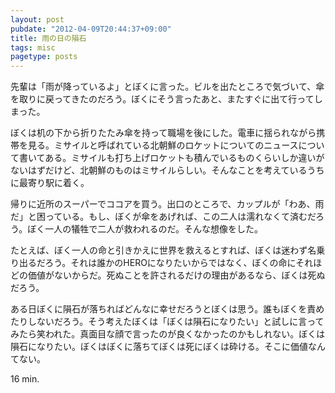 ```yaml
---
layout: post
pubdate: "2012-04-09T20:44:37+09:00"
title: 雨の日の隕石
tags: misc
pagetype: posts
---
```

先輩は「雨が降っているよ」とぼくに言った。ビルを出たところで気づいて、傘を取りに戻ってきたのだろう。ぼくにそう言ったあと、またすぐに出て行ってしまった。

ぼくは机の下から折りたたみ傘を持って職場を後にした。電車に揺られながら携帯を見る。ミサイルと呼ばれている北朝鮮のロケットについてのニュースについて書いてある。ミサイルも打ち上げロケットも積んでいるものくらいしか違いがないはずだけど、北朝鮮のものはミサイルらしい。そんなことを考えているうちに最寄り駅に着く。

帰りに近所のスーパーでココアを買う。出口のところで、カップルが「わあ、雨だ」と困っている。もし、ぼくが傘をあげれば、この二人は濡れなくて済むだろう。ぼく一人の犠牲で二人が救われるのだ。そんな想像をした。

たとえば、ぼく一人の命と引きかえに世界を救えるとすれば、ぼくは迷わず名乗り出るだろう。それは誰かのHEROになりたいからではなく、ぼくの命にそれほどの価値がないからだ。死ぬことを許されるだけの理由があるなら、ぼくは死ぬだろう。

ある日ぼくに隕石が落ちればどんなに幸せだろうとぼくは思う。誰もぼくを責めたりしないだろう。そう考えたぼくは「ぼくは隕石になりたい」と試しに言ってみたら笑われた。真面目な顔で言ったのが良くなかったのかもしれない。ぼくは隕石になりたい。ぼくはぼくに落ちてぼくは死にぼくは砕ける。そこに価値なんてない。

16 min.
